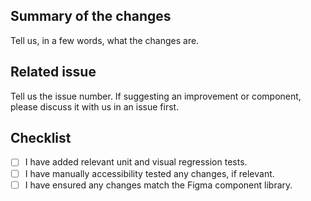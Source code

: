 <!-- 🙏 Thank you for your contribution, it is greatly appreciated! -->

## Summary of the changes
Tell us, in a few words, what the changes are.

## Related issue
Tell us the issue number. If suggesting an improvement or component, please discuss it with us in an issue first.

## Checklist
- [ ] I have added relevant unit and visual regression tests.
- [ ] I have manually accessibility tested any changes, if relevant.
- [ ] I have ensured any changes match the Figma component library. 